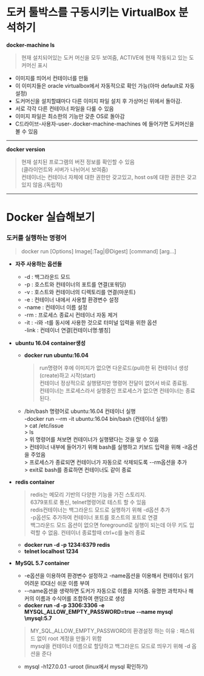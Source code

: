 도커 툴박스를 구동시키는 VirtualBox 분석하기
==========================================

**docker-machine ls**
>현재 설치되어있는 도커 머신을 모두 보여줌, ACTIVE에 현재 작동되고 있는 도커머신 표시
* 이미지를 띄어서 컨테이너를 만듦
* 이 이미지들은 oracle virtualbox에서 자동적으로 확인 가능(아마 default로 자동 설정)
* 도커머신을 설치할떄마다 다른 이미지 파일 설치 후 가상머신 위에서 돌아감.
* 서로 각각 다른 컨테이너 파일을 다룰 수 있음
* 이미지 파일은 최소한의 기능만 갖춘 OS로 돌아감
* C드라이브-사용자-user-.docker-machine-machines 에 들어가면 도커머신을 볼 수 있음
*   *   *
**docker version**
> 현재 설치된 프로그램의 버전 정보를 확인할 수 있음<br>
>(클라이언트와 서버가 나뉘어서 보여줌)<br>
> 컨테이너는 컨테이너 자체에 대한 권한만 갖고있고, host os에 대한 권한은 갖고있지 않음.(독립적)
*   *   *
Docker 실습해보기
=================

### 도커를 실행하는 명령어
> docker run [Options] Image[:Tag|@Digest] [command] [arg...]

* **자주 사용하는 옵션들**
    - -d : 백그라운드 모드<br>
    - -p : 호스트와 컨테이너의 포트를 연결(포워딩)<br>
    - -v : 호스트와 컨테이너의 디렉토리를 연결(마운트)<br>
    - -e : 컨테이너 내에서 사용할 환경변수 설정<br>
    - -name : 컨테이너 이름 설정<br>
    - -rm : 프로세스 종료시 컨테이너 자동 제거<br>
    - -it : -i와 -t를 동시에 사용한 것으로 터미널 입력을 위한 옵션<br>
    -link : 컨테이너 연결[컨테이너명:별칭]

* **ubuntu 16.04 container생성**
    - **docker run ubuntu:16.04**
        > run명령어 후에 이미지가 없으면 다운로드(pull)한 뒤 컨테이너 생성(create)하고 시작(start)<br>
        > 컨테이너 정상적으로 실행됐지만 명령어 전달이 없어서 바로 종료됨.<br>
        > 컨테이너는 프로세스라서 실행중인 프로세스가 없으면 컨테이너는 종료된다.<br>
    - /bin/bash 명령어로 ubuntu:16.04 컨테이너 실행<br>
        -docker run --rm -it ubuntu:16.04 bin/bash (컨테이너 실행)<br>
            > cat /etc/issue<br>
            > ls<br>
            > 위 명령어를 쳐보면 컨테이너가 실행됐다는 것을 알 수 있음<br>
            > 컨테이너 내부에 들어가기 위해 bash를 실행하고 키보드 입력을 위해 -it옵션을 주었음<br>
            > 프로세스가 종료되면 컨테이너가 자동으로 삭제되도록 --rm옵션을 추가<br>
            > exit로 bash를 종료하면 컨테이너도 같이 종료<br>

* **redis container**
    > redis는 메모리 기반의 다양한 기능을 가진 스토리지.<br>
    > 6379포트로 통신, telnet명령어로 테스트 할 수 있음<br>
    > redis컨테이너는 백그라운드 모드로 실행하기 위해 -d옵션 추가<br>
    > -p옵션도 추가하여 컨테이너 포트를 호스트의 포트로 연결<br>
    > 백그라운드 모드 옵션이 없으면 foreground로 실행이 되는데 아무 키도 입력할 수 없음. 컨테이너 종료할때 ctrl+c를 눌러 종료
    - **docker run -d -p 1234:6379 redis**
    - **telnet localhost 1234** 

* **MySQL 5.7 container**
    - -e옵션을 이용하여 환경변수 설정하고 -name옵션을 이용해서 컨테이너 읽기 어려운 ID대신 쉬운 이름 부여
    - --name옵션을 생략하면 도커가 자동으로 이름을 지어줌. 유명한 과학자나 해커의 이름과 수식어를 조합하여 랜덤으로 생성
    - **docker run -d -p 3306:3306 \-e MYSQL_ALLOW_EMPTY_PASSWORD=true \--name mysql \mysql:5.7**
     > MY_SQL_ALLOW_EMPTY_PASSWORD의 환경설정 하는 이유 : 패스워드 없이 root 계정을 만들기 위함<br>
     > mysql을 컨테이너 이름으로 할당하고 백그라운드 모드로 띄우기 위해 -d 옵션을 준다
    - mysql -h127.0.0.1 -uroot (linux에서 mysql 확인하기)
